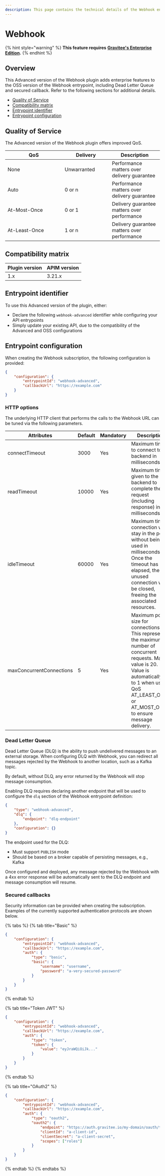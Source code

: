 ```yaml
---
description: This page contains the technical details of the Webhook entrypoint plugin
---
```


# Webhook

{% hint style="warning" %}
**This feature requires** [**Gravitee's Enterprise Edition**](../../../../../../overview/gravitee-apim-enterprise-edition/)**.**
{% endhint %}

## Overview

This Advanced version of the Webhook plugin adds enterprise features to the OSS version of the Webhook entrypoint, including Dead Letter Queue and secured callback. Refer to the following sections for additional details.

* [Quality of Service](webhook.md#user-content-quality-of-service)
* [Compatibility matrix](webhook.md#compatibility-matrix)
* [Entrypoint identifier](webhook.md#user-content-plugin-identifier)
* [Entrypoint configuration](webhook.md#user-content-configuration)

## Quality of Service <a href="#user-content-quality-of-service" id="user-content-quality-of-service"></a>

The Advanced version of the Webhook plugin offers improved QoS.

<table><thead><tr><th width="169.99999999999997">QoS</th><th width="138">Delivery</th><th>Description</th></tr></thead><tbody><tr><td>None</td><td>Unwarranted</td><td>Performance matters over delivery guarantee</td></tr><tr><td>Auto</td><td>0 or n</td><td>Performance matters over delivery guarantee</td></tr><tr><td>At-Most-Once</td><td>0 or 1</td><td>Delivery guarantee matters over performance</td></tr><tr><td>At-Least-Once</td><td>1 or n</td><td>Delivery guarantee matters over performance</td></tr></tbody></table>

## Compatibility matrix <a href="#user-content-description" id="user-content-description"></a>

| Plugin version | APIM version |
| -------------- | ------------ |
| 1.x            | 3.21.x       |

## Entrypoint identifier <a href="#user-content-plugin-identifier" id="user-content-plugin-identifier"></a>

To use this Advanced version of the plugin, either:

* Declare the following `webhook-advanced` identifier while configuring your API entrypoints
* Simply update your existing API, due to the compatibility of the Advanced and OSS configurations

## Entrypoint configuration <a href="#user-content-configuration" id="user-content-configuration"></a>

When creating the Webhook subscription, the following configuration is provided:

```json
{
    "configuration": {
        "entrypointId": "webhook-advanced",
        "callbackUrl": "https://example.com"
    }
}
```

### HTTP options <a href="#user-content-http-options" id="user-content-http-options"></a>

The underlying HTTP client that performs the calls to the Webhook URL can be tuned via the following parameters.

<table><thead><tr><th width="173">Attributes</th><th width="94">Default</th><th width="121">Mandatory</th><th>Description</th></tr></thead><tbody><tr><td>connectTimeout</td><td>3000</td><td>Yes</td><td>Maximum time to connect to the backend in milliseconds.</td></tr><tr><td>readTimeout</td><td>10000</td><td>Yes</td><td>Maximum time given to the backend to complete the request (including response) in milliseconds.</td></tr><tr><td>idleTimeout</td><td>60000</td><td>Yes</td><td>Maximum time a connection will stay in the pool without being used in milliseconds. Once the timeout has elapsed, the unused connection will be closed, freeing the associated resources.</td></tr><tr><td>maxConcurrentConnections</td><td>5</td><td>Yes</td><td>Maximum pool size for connections. This represents the maximum number of concurrent requests. Max value is 20. Value is automatically set to 1 when using QoS AT_LEAST_ONCE or AT_MOST_ONCE to ensure message delivery.</td></tr></tbody></table>

### Dead Letter Queue <a href="#user-content-secured-callbacks" id="user-content-secured-callbacks"></a>

Dead Letter Queue (DLQ) is the ability to push undelivered messages to an external storage. When configuring DLQ with Webhook, you can redirect all messages rejected by the Webhook to another location, such as a Kafka topic.

By default, without DLQ, any error returned by the Webhook will stop message consumption.&#x20;

Enabling DLQ requires declaring another endpoint that will be used to configure the `dlq` section of the Webhook entrypoint definition:

```json
{
    "type": "webhook-advanced",
    "dlq": {
        "endpoint": "dlq-endpoint"
    },
    "configuration": {}
}
```

The endpoint used for the DLQ:

* Must support `PUBLISH` mode
* Should be based on a broker capable of persisting messages, e.g., Kafka

Once configured and deployed, any message rejected by the Webhook with a 4xx error response will be automatically sent to the DLQ endpoint and message consumption will resume.

### Secured callbacks <a href="#user-content-secured-callbacks" id="user-content-secured-callbacks"></a>

Security information can be provided when creating the subscription. Examples of the currently supported authentication protocols are shown below.

{% tabs %}
{% tab title="Basic" %}
```json
{
    "configuration": {
        "entrypointId": "webhook-advanced",
        "callbackUrl": "https://example.com",
        "auth": {
            "type": "basic",
            "basic": {
                "username": "username",
                "password": "a-very-secured-password"
            }
        }
    }
}
```
{% endtab %}

{% tab title="Token JWT" %}
```json
{
    "configuration": {
        "entrypointId": "webhook-advanced",
        "callbackUrl": "https://example.com",
        "auth": {
            "type": "token",
            "token": {
                "value": "eyJraWQiOiJk..."
            }
        }
    }
}
```
{% endtab %}

{% tab title="OAuth2" %}
```json
{
    "configuration": {
        "entrypointId": "webhook-advanced",
        "callbackUrl": "https://example.com",
        "auth": {
            "type": "oauth2",
            "oauth2": {
                "endpoint": "https://auth.gravitee.io/my-domain/oauth/token",
                "clientId": "a-client-id",
                "clientSecret": "a-client-secret",
                "scopes": ["roles"]
            }
        }
    }
}
```
{% endtab %}
{% endtabs %}
